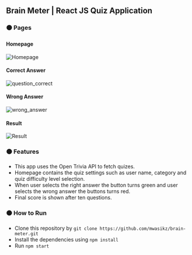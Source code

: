 ## Brain Meter | React JS Quiz Application
### :orange_circle: Pages
#### Homepage

![Homepage](https://user-images.githubusercontent.com/74035623/172040080-2ca0979c-4f4e-4d0e-b9c2-4701afc7d4e2.png)

#### Correct Answer

![question_correct](https://user-images.githubusercontent.com/74035623/172040099-b50e3d83-56b1-428e-9d48-960aad87aa2b.png)

#### Wrong Answer

![wrong_answer](https://user-images.githubusercontent.com/74035623/172040111-e18b68b0-b9ae-4c6a-b7d8-2392b69979d9.png)

#### Result

![Result](https://user-images.githubusercontent.com/74035623/172040114-a8dc79c1-d8f8-48f1-b5a7-0c8d8945779b.png)

### :orange_circle: Features
- This app uses the Open Trivia API to fetch quizes.
- Homepage contains the quiz settings such as user name, category and quiz difficulty level selection.
- When user selects the right answer the button turns green and user selects the wrong answer the buttons turns red.
- Final score is shown after ten questions.

### :orange_circle: How to Run
- Clone this repository by `git clone https://github.com/mwasikz/brain-meter.git `
- Install the dependencies using `npm install`
- Run `npm start`
